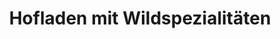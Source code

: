 ---
title: "Hofladen mit Wildspezialitäten"
url: /bad-birnbach/hofladen-mit-wildspezialitaeten/
shop: Hofladen
---